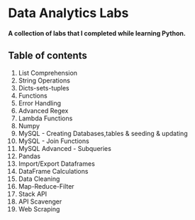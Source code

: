 # Data Analytics Labs

#### A collection of labs that I completed while learning Python.

## Table of contents
1) List Comprehension
2) String Operations
3) Dicts-sets-tuples
4) Functions
5) Error Handling
6) Advanced Regex
7) Lambda Functions
8) Numpy
10) MySQL - Creating Databases,tables & seeding & updating
11) MySQL - Join Functions
12) MySQL Advanced - Subqueries
9) Pandas
10) Import/Export Dataframes
11) DataFrame Calculations
12) Data Cleaning
13) Map-Reduce-Filter
14) Stack API
15) API Scavenger
16) Web Scraping
